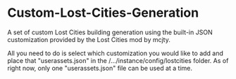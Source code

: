# Custom-Lost-Cities-Generation
A set of custom Lost Cities building generation using the built-in JSON customization provided by the Lost Cities mod by mcjty.

All you need to do is select which customization you would like to add and place that "userassets.json" in the /.../instance/config/lostcities  folder.
As of right now, only one "userassets.json" file can be used at a time.
